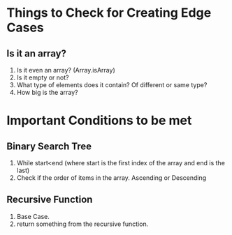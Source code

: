 # Things to Check for Creating Edge Cases

## Is it an array?

1. Is it even an array? (Array.isArray)
2. Is it empty or not?
3. What type of elements does it contain? Of different or same type?
4. How big is the array?

# Important Conditions to be met

## Binary Search Tree

1. While start<end (where start is the first index of the array and end is the last)
2. Check if the order of items in the array. Ascending or Descending

## Recursive Function

1. Base Case.
2. return something from the recursive function.
